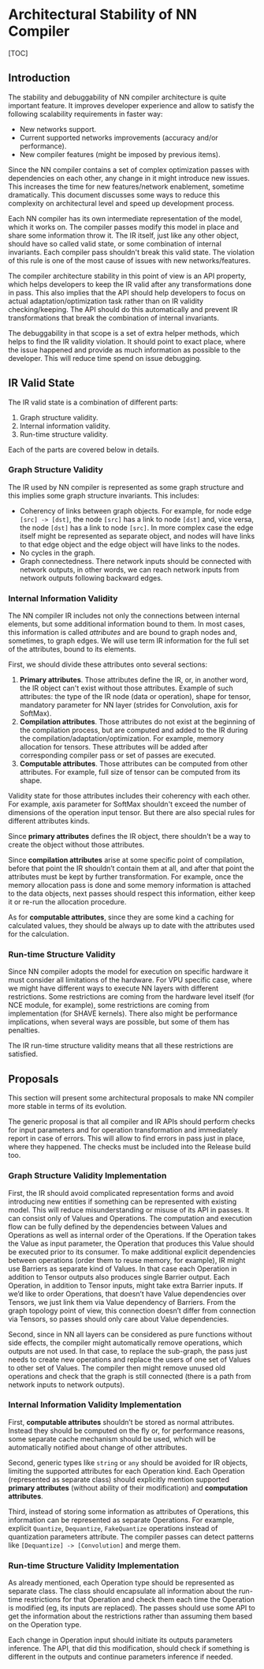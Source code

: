# Architectural Stability of NN Compiler

[TOC]

## Introduction

The stability and debuggability of NN compiler architecture is quite important feature.
It improves developer experience and allow to satisfy the following scalability requirements in faster way:

* New networks support.
* Current supported networks improvements (accuracy and/or performance).
* New compiler features (might be imposed by previous items).

Since the NN compiler contains a set of complex optimization passes with dependencies on each other,
any change in it might introduce new issues.
This increases the time for new features/network enablement, sometime dramatically.
This document discusses some ways to reduce this complexity on architectural level and speed up development process.

Each NN compiler has its own intermediate representation of the model, which it works on.
The compiler passes modify this model in place and share some information throw it.
The IR itself, just like any other object, should have so called valid state, or some combination of internal invariants.
Each compiler pass shouldn't break this valid state.
The violation of this rule is one of the most cause of issues with new networks/features.

The compiler architecture stability in this point of view is an API property,
which helps developers to keep the IR valid after any transformations done in pass.
This also implies that the API should help developers to focus on actual adaptation/optimization task
rather than on IR validity checking/keeping.
The API should do this automatically and prevent IR transformations that break the combination of internal invariants.

The debuggability in that scope is a set of extra helper methods, which helps to find the IR validity violation.
It should point to exact place, where the issue happened and provide as much information as possible to the developer.
This will reduce time spend on issue debugging.

## IR Valid State

The IR valid state is a combination of different parts:

1. Graph structure validity.
2. Internal information validity.
3. Run-time structure validity.

Each of the parts are covered below in details.

### Graph Structure Validity

The IR used by NN compiler is represented as some graph structure and this implies some graph structure invariants.
This includes:

* Coherency of links between graph objects.
  For example, for node edge `[src] -> [dst]`, the node `[src]` has a link to node `[dst]` and, vice versa,
  the node `[dst]` has a link to node `[src]`. In more complex case the edge itself might be represented as separate object,
  and nodes will have links to that edge object and the edge object will have links to the nodes.
* No cycles in the graph.
* Graph connectedness. There network inputs should be connected with network outputs, in other words,
  we can reach network inputs from network outputs following backward edges.

### Internal Information Validity

The NN compiler IR includes not only the connections between internal elements, but some additional information bound to them.
In most cases, this information is called *attributes* and are bound to graph nodes and, sometimes, to graph edges.
We will use term IR information for the full set of the attributes, bound to its elements.

First, we should divide these attributes onto several sections:

1. **Primary attributes**. Those attributes define the IR, or, in another word, the IR object can't exist without those attributes.
   Example of such attributes: the type of the IR node (data or operation), shape for tensor,
   mandatory parameter for NN layer (strides for Convolution, axis for SoftMax).
2. **Compilation attributes**. Those attributes do not exist at the beginning of the compilation process,
   but are computed and added to the IR during the compilation/adaptation/optimization.
   For example, memory allocation for tensors.
   These attributes will be added after corresponding compiler pass or set of passes are executed.
3. **Computable attributes**. Those attributes can be computed from other attributes.
   For example, full size of tensor can be computed from its shape.

Validity state for those attributes includes their coherency with each other.
For example, axis parameter for SoftMax shouldn't exceed the number of dimensions of the operation input tensor.
But there are also special rules for different attributes kinds.

Since **primary attributes** defines the IR object, there shouldn't be a way to create the object without those attributes.

Since **compilation attributes** arise at some specific point of compilation, before that point the IR shouldn’t contain them at all,
and after that point the attributes must be kept by further transformation.
For example, once the memory allocation pass is done and some memory information is attached to the data objects,
next passes should respect this information, either keep it or re-run the allocation procedure.

As for **computable attributes**, since they are some kind a caching for calculated values,
they should be always up to date with the attributes used for the calculation.

### Run-time Structure Validity

Since NN compiler adopts the model for execution on specific hardware it must consider all limitations of the hardware.
For VPU specific case, where we might have different ways to execute NN layers with different restrictions.
Some restrictions are coming from the hardware level itself (for NCE module, for example),
some restrictions are coming from implementation (for SHAVE kernels).
There also might be performance implications, when several ways are possible, but some of them has penalties.

The IR run-time structure validity means that all these restrictions are satisfied.

## Proposals

This section will present some architectural proposals to make NN compiler more stable in terms of its evolution.

The generic proposal is that all compiler and IR APIs should perform checks for input parameters and for operation transformation
and immediately report in case of errors. This will allow to find errors in pass just in place, where they happened.
The checks must be included into the Release build too.

### Graph Structure Validity Implementation

First, the IR should avoid complicated representation forms and avoid introducing new entities
if something can be represented with existing model.
This will reduce misunderstanding or misuse of its API in passes. It can consist only of Values and Operations.
The computation and execution flow can be fully defined by the dependencies between Values and Operations
as well as internal order of the Operations.
If the Operation takes the Value as input parameter, the Operation that produces this Value should be executed prior to its consumer.
To make additional explicit dependencies between operations (order them to reuse memory, for example),
IR might use Barriers as separate kind of Values. In that case each Operation in addition to Tensor outputs also produces single Barrier output.
Each Operation, in addition to Tensor inputs, might take extra Barrier inputs.
If we’d like to order Operations, that doesn’t have Value dependencies over Tensors, we just link them via Value dependency of Barriers.
From the graph topology point of view, this connection doesn’t differ from connection via Tensors,
so passes should only care about Value dependencies.

Second, since in NN all layers can be considered as pure functions without side effects,
the compiler might automatically remove operations, which outputs are not used.
In that case, to replace the sub-graph, the pass just needs to create new operations and replace the users of one set of Values
to other set of Values. The compiler then might remove unused old operations and check that the graph is still connected
(there is a path from network inputs to network outputs).

### Internal Information Validity Implementation

First, **computable attributes** shouldn’t be stored as normal attributes.
Instead they should be computed on the fly or, for performance reasons, some separate cache mechanism should be used,
which will be automatically notified about change of other attributes.

Second, generic types like `string` or `any` should be avoided for IR objects, limiting the supported attributes for each Operation kind.
Each Operation (represented as separate class) should explicitly mention supported **primary attributes**
(without ability of their modification) and **computation attributes**.

Third, instead of storing some information as attributes of Operations, this information can be represented as separate Operations.
For example, explicit `Quantize`, `Dequantize`, `FakeQuantize` operations instead of quantization parameters attribute.
The compiler passes can detect patterns like `[Dequantize] -> [Convolution]` and merge them.

### Run-time Structure Validity Implementation

As already mentioned, each Operation type should be represented as separate class.
The class should encapsulate all information about the run-time restrictions for that Operation
and check them each time the Operation is modified (eg, its inputs are replaced).
The passes should use some API to get the information about the restrictions rather than assuming them based on the Operation type.

Each change in Operation input should initiate its outputs parameters inference.
The API, that did this modification, should check if something is different in the outputs and continue parameters inference if needed.
